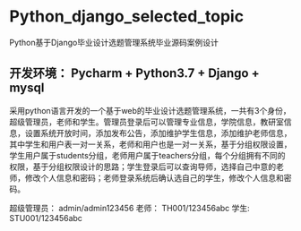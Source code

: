 # Python_django_selected_topic
Python基于Django毕业设计选题管理系统毕业源码案例设计

## 开发环境： Pycharm + Python3.7 + Django + mysql

  采用python语言开发的一个基于web的毕业设计选题管理系统，一共有3个身份，超级管理员，老师和学生。管理员登录后可以管理专业信息，学院信息，教研室信息，设置系统开放时间，添加发布公告，添加维护学生信息，添加维护老师信息，其中学生和用户表一对一关系，老师和用户也是一对一关系，基于分组权限设置，学生用户属于students分组，老师用户属于teachers分组，每个分组拥有不同的权限，基于分组权限设计的思路；学生登录后可以查询导师，选择自己中意的老师，修改个人信息和密码；老师登录系统后确认选自己的学生，修改个人信息和密码。

超级管理员： admin/admin123456
老师： TH001/123456abc
学生: STU001/123456abc
